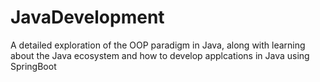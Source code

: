 # JavaDevelopment
A detailed exploration of the OOP paradigm in Java, along with learning about the Java ecosystem and how to develop applcations in Java using SpringBoot
